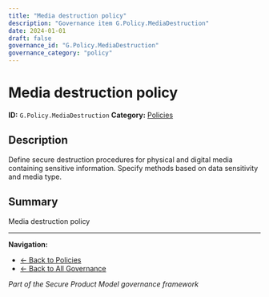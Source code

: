 ```yaml
---
title: "Media destruction policy"
description: "Governance item G.Policy.MediaDestruction"
date: 2024-01-01
draft: false
governance_id: "G.Policy.MediaDestruction"
governance_category: "policy"
---
```


# Media destruction policy

**ID:** `G.Policy.MediaDestruction`
**Category:** [Policies](../)

## Description

Define secure destruction procedures for physical and digital media containing sensitive information. Specify methods based on data sensitivity and media type.

## Summary

Media destruction policy


---

**Navigation:**
- [← Back to Policies](../)
- [← Back to All Governance](/governance/)

*Part of the Secure Product Model governance framework*
